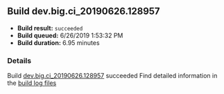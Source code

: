 ## Build dev.big.ci_20190626.128957
- **Build result:** `succeeded`
- **Build queued:** 6/26/2019 1:53:32 PM
- **Build duration:** 6.95 minutes
### Details
Build [dev.big.ci_20190626.128957](https://winappstudio.visualstudio.com/web/build.aspx?pcguid=a4ef43be-68ce-4195-a619-079b4d9834c2&builduri=vstfs%3a%2f%2f%2fBuild%2fBuild%2f28957) succeeded
Find detailed information in the [build log files](https://uwpctdiags.blob.core.windows.net/buildlogs/dev.big.ci_20190626.128957_logs.zip)
